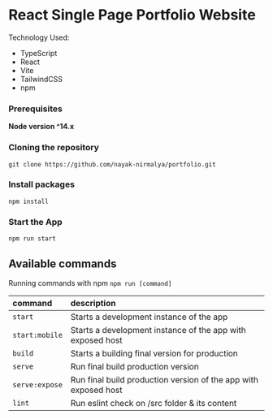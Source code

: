# React Single Page Portfolio Website

Technology Used:

- TypeScript
- React
- Vite
- TailwindCSS
- npm

### Prerequisites

**Node version ^14.x**

### Cloning the repository

```shell
git clone https://github.com/nayak-nirmalya/portfolio.git
```

### Install packages

```shell
npm install
```

### Start the App

```shell
npm run start
```

## Available commands

Running commands with npm `npm run [command]`

| command        | description                                                     |
| :------------- | :-------------------------------------------------------------- |
| `start`        | Starts a development instance of the app                        |
| `start:mobile` | Starts a development instance of the app with exposed host      |
| `build`        | Starts a building final version for production                  |
| `serve`        | Run final build production version                              |
| `serve:expose` | Run final build production version of the app with exposed host |
| `lint`         | Run eslint check on /src folder & its content                   |
